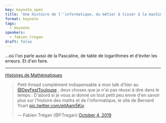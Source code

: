 ```yaml
---
key: keynote_open
title: 'Une histoire de l''informatique, du métier à tisser à la machine de Babbage...'
format: keynote
tags:
  - keynote
speakers:
  - fabien_tregan
draft: false
---
```

...où l'on parle aussi de la Pascaline, de table de logarithmes et d'éviter les erreurs. Et d'en faire.

---

[Histoires de Mathématiques](https://hist-math.fr/)

<blockquote class="twitter-tweet">
    <p lang="fr" dir="ltr">Petit thread complément indispensable à mon talk d&#39;hier au <a href="https://twitter.com/DevFestToulouse?ref_src=twsrc%5Etfw">@DevFestToulouse</a> , deux choses que je n&#39;ai pas réussi à dire dans le temps : D&#39;abord si je vous ai donné un tout petit peu envie d&#39;en savoir plus sur l&#39;histoire des maths et de l&#39;informatique, le site de Bernard Ycart <a href="https://t.co/ejtAam5Kjy">pic.twitter.com/ejtAam5Kjy</a></p>&mdash; Fabien Trégan (@FTregan) <a href="https://twitter.com/FTregan/status/1180059776371306496?ref_src=twsrc%5Etfw">October 4, 2019</a>
</blockquote>
<script async src="https://platform.twitter.com/widgets.js" charset="utf-8"></script> 

